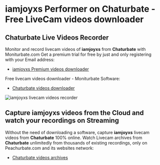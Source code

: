 # iamjoyxs Performer on Chaturbate - Free LiveCam videos downloader

## Chaturbate Live Videos Recorder

Monitor and record livecam videos of **iamjoyxs** from **Chaturbate** with Moniturbate.com
Get a premium trial for free by just and only registering with your Email address:
* [iamjoyxs Premium videos downloader](https://moniturbate.com/request-demo-licence-key.html)

Free livecam videos downloader - Moniturbate Software:
* [Chaturbate videos downloader](https://moniturbate.com/moniturbate-download-software.html)

![iamjoyxs livecam videos recorder](https://peachurnet.com/templates/moniturbate-software.png)


## Capture iamjoyxs videos from the Cloud and watch your recordings on Streaming

Without the need of downloading a software, capture **iamjoyxs** livecam videos from **Chaturbate** 100% online.
Watch Livecam archives from **Chaturbate** unlimitedly from thousands of existing recordings, only on Peachurbate.com and its websites network:
* [Chaturbate videos archives](https://peachurnet.com/)